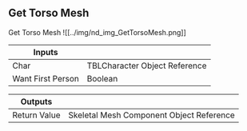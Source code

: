 ## Get Torso Mesh
Get Torso Mesh
![[../img/nd_img_GetTorsoMesh.png]]

|Inputs||
|--|--|
| Char | TBLCharacter Object Reference |
| Want First Person | Boolean |

|Outputs||
|--|--|
| Return Value | Skeletal Mesh Component Object Reference |
